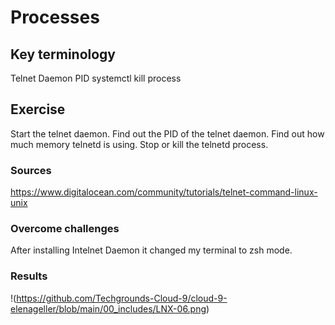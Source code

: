 # Processes


## Key terminology
Telnet Daemon
PID
systemctl
kill process

## Exercise
Start the telnet daemon.
Find out the PID of the telnet daemon.
Find out how much memory telnetd is using.
Stop or kill the telnetd process.


### Sources
https://www.digitalocean.com/community/tutorials/telnet-command-linux-unix




### Overcome challenges
After installing Intelnet Daemon it changed my terminal to zsh mode.

### Results

!(https://github.com/Techgrounds-Cloud-9/cloud-9-elenageller/blob/main/00_includes/LNX-06.png)
